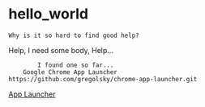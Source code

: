 # hello_world

    Why is it so hard to find good help?


Help, I need some body, Help...


            I found one so far...
        Google Chrome App Launcher
    https://github.com/gregolsky/chrome-app-launcher.git
<a href=https://github.com/gregolsky/chrome-app-launcher>App Launcher</href>
